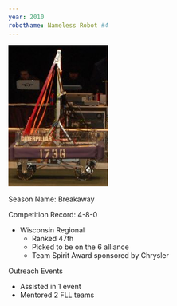 ```yaml
---
year: 2010
robotName: Nameless Robot #4
---
```


![2010 Robot](assets/img/general/2010_robot.jpg)

Season Name: Breakaway

Competition Record: 4-8-0

* Wisconsin Regional
  * Ranked 47th
  * Picked to be on the 6 alliance
  * Team Spirit Award sponsored by Chrysler

Outreach Events
* Assisted in 1 event
* Mentored 2 FLL teams